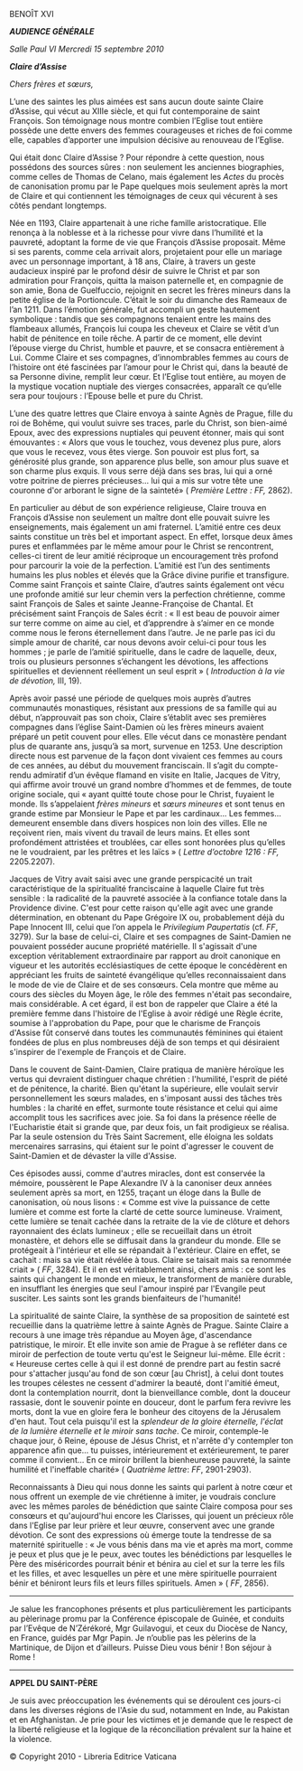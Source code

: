BENOÎT XVI

***AUDIENCE GÉNÉRALE***

*Salle Paul VI* *Mercredi 15* *septembre 2010*

***Claire d’Assise***

*Chers frères et sœurs,*

L’une des saintes les plus aimées est sans aucun doute sainte Claire d’Assise, qui vécut au XIIIe siècle, et qui fut contemporaine de saint François. Son témoignage nous montre combien l’Eglise tout entière possède une dette envers des femmes courageuses et riches de foi comme elle, capables d’apporter une impulsion décisive au renouveau de l’Eglise.

Qui était donc Claire d’Assise ? Pour répondre à cette question, nous possédons des sources sûres : non seulement les anciennes biographies, comme celles de Thomas de Celano, mais également les *Actes* du procès de canonisation promu par le Pape quelques mois seulement après la mort de Claire et qui contiennent les témoignages de ceux qui vécurent à ses côtés pendant longtemps.

Née en 1193, Claire appartenait à une riche famille aristocratique. Elle renonça à la noblesse et à la richesse pour vivre dans l’humilité et la pauvreté, adoptant la forme de vie que François d’Assise proposait. Même si ses parents, comme cela arrivait alors, projetaient pour elle un mariage avec un personnage important, à 18 ans, Claire, à travers un geste audacieux inspiré par le profond désir de suivre le Christ et par son admiration pour François, quitta la maison paternelle et, en compagnie de son amie, Bona de Guelfuccio, rejoignit en secret les frères mineurs dans la petite église de la Portioncule. C’était le soir du dimanche des Rameaux de l’an 1211. Dans l’émotion générale, fut accompli un geste hautement symbolique : tandis que ses compagnons tenaient entre les mains des flambeaux allumés, François lui coupa les cheveux et Claire se vêtit d’un habit de pénitence en toile rêche. A partir de ce moment, elle devint l’épouse vierge du Christ, humble et pauvre, et se consacra entièrement à Lui. Comme Claire et ses compagnes, d’innombrables femmes au cours de l’histoire ont été fascinées par l’amour pour le Christ qui, dans la beauté de sa Personne divine, remplit leur cœur. Et l’Eglise tout entière, au moyen de la mystique vocation nuptiale des vierges consacrées, apparaît ce qu’elle sera pour toujours : l’Epouse belle et pure du Christ.

L’une des quatre lettres que Claire envoya à sainte Agnès de Prague, fille du roi de Bohême, qui voulut suivre ses traces, parle du Christ, son bien-aimé Epoux, avec des expressions nuptiales qui peuvent étonner, mais qui sont émouvantes : « Alors que vous le touchez, vous devenez plus pure, alors que vous le recevez, vous êtes vierge. Son pouvoir est plus fort, sa générosité plus grande, son apparence plus belle, son amour plus suave et son charme plus exquis. Il vous serre déjà dans ses bras, lui qui a orné votre poitrine de pierres précieuses... lui qui a mis sur votre tête une couronne d'or arborant le signe de la sainteté» ( *Première Lettre : FF,* 2862).

En particulier au début de son expérience religieuse, Claire trouva en François d’Assise non seulement un maître dont elle pouvait suivre les enseignements, mais également un ami fraternel. L’amitié entre ces deux saints constitue un très bel et important aspect. En effet, lorsque deux âmes pures et enflammées par le même amour pour le Christ se rencontrent, celles-ci tirent de leur amitié réciproque un encouragement très profond pour parcourir la voie de la perfection. L’amitié est l’un des sentiments humains les plus nobles et élevés que la Grâce divine purifie et transfigure. Comme saint François et sainte Claire, d’autres saints également ont vécu une profonde amitié sur leur chemin vers la perfection chrétienne, comme saint François de Sales et sainte Jeanne-Françoise de Chantal. Et précisément saint François de Sales écrit : « Il est beau de pouvoir aimer sur terre comme on aime au ciel, et d’apprendre à s’aimer en ce monde comme nous le ferons éternellement dans l’autre. Je ne parle pas ici du simple amour de charité, car nous devons avoir celui-ci pour tous les hommes ; je parle de l’amitié spirituelle, dans le cadre de laquelle, deux, trois ou plusieurs personnes s’échangent les dévotions, les affections spirituelles et deviennent réellement un seul esprit » ( *Introduction à la vie de dévotion,* III, 19).

Après avoir passé une période de quelques mois auprès d’autres communautés monastiques, résistant aux pressions de sa famille qui au début, n’approuvait pas son choix, Claire s’établit avec ses premières compagnes dans l’église Saint-Damien où les frères mineurs avaient préparé un petit couvent pour elles. Elle vécut dans ce monastère pendant plus de quarante ans, jusqu’à sa mort, survenue en 1253. Une description directe nous est parvenue de la façon dont vivaient ces femmes au cours de ces années, au début du mouvement franciscain. Il s’agit du compte-rendu admiratif d’un évêque flamand en visite en Italie, Jacques de Vitry, qui affirme avoir trouvé un grand nombre d’hommes et de femmes, de toute origine sociale, qui « ayant quitté toute chose pour le Christ, fuyaient le monde. Ils s’appelaient *frères mineurs* et *sœurs mineures* et sont tenus en grande estime par Monsieur le Pape et par les cardinaux... Les femmes... demeurent ensemble dans divers hospices non loin des villes. Elle ne reçoivent rien, mais vivent du travail de leurs mains. Et elles sont profondément attristées et troublées, car elles sont honorées plus qu’elles ne le voudraient, par les prêtres et les laïcs » ( *Lettre d’octobre 1216 : FF,* 2205.2207).

Jacques de Vitry avait saisi avec une grande perspicacité un trait caractéristique de la spiritualité franciscaine à laquelle Claire fut très sensible : la radicalité de la pauvreté associée à la confiance totale dans la Providence divine. C'est pour cette raison qu'elle agit avec une grande détermination, en obtenant du Pape Grégoire IX ou, probablement déjà du Pape Innocent III, celui que l’on appela le *Privilegium Paupertatis* (cf. *FF*, 3279). Sur la base de celui-ci, Claire et ses compagnes de Saint-Damien ne pouvaient posséder aucune propriété matérielle. Il s'agissait d'une exception véritablement extraordinaire par rapport au droit canonique en vigueur et les autorités ecclésiastiques de cette époque le concédèrent en appréciant les fruits de sainteté évangélique qu’elles reconnaissaient dans le mode de vie de Claire et de ses consœurs. Cela montre que même au cours des siècles du Moyen âge, le rôle des femmes n'était pas secondaire, mais considérable. A cet égard, il est bon de rappeler que Claire a été la première femme dans l'histoire de l'Eglise à avoir rédigé une Règle écrite, soumise à l'approbation du Pape, pour que le charisme de François d'Assise fût conservé dans toutes les communautés féminines qui étaient fondées de plus en plus nombreuses déjà de son temps et qui désiraient s'inspirer de l'exemple de François et de Claire.

Dans le couvent de Saint-Damien, Claire pratiqua de manière héroïque les vertus qui devraient distinguer chaque chrétien : l'humilité, l'esprit de piété et de pénitence, la charité. Bien qu'étant la supérieure, elle voulait servir personnellement les sœurs malades, en s'imposant aussi des tâches très humbles : la charité en effet, surmonte toute résistance et celui qui aime accomplit tous les sacrifices avec joie. Sa foi dans la présence réelle de l'Eucharistie était si grande que, par deux fois, un fait prodigieux se réalisa. Par la seule ostension du Très Saint Sacrement, elle éloigna les soldats mercenaires sarrasins, qui étaient sur le point d'agresser le couvent de Saint-Damien et de dévaster la ville d'Assise.

Ces épisodes aussi, comme d'autres miracles, dont est conservée la mémoire, poussèrent le Pape Alexandre IV à la canoniser deux années seulement après sa mort, en 1255, traçant un éloge dans la Bulle de canonisation, où nous lisons : « Comme est vive la puissance de cette lumière et comme est forte la clarté de cette source lumineuse. Vraiment, cette lumière se tenait cachée dans la retraite de la vie de clôture et dehors rayonnaient des éclats lumineux ; elle se recueillait dans un étroit monastère, et dehors elle se diffusait dans la grandeur du monde. Elle se protégeait à l'intérieur et elle se répandait à l'extérieur. Claire en effet, se cachait : mais sa vie était révélée à tous. Claire se taisait mais sa renommée criait » ( *FF*, 3284). Et il en est véritablement ainsi, chers amis : ce sont les saints qui changent le monde en mieux, le transforment de manière durable, en insufflant les énergies que seul l'amour inspiré par l'Evangile peut susciter. Les saints sont les grands bienfaiteurs de l'humanité!

La spiritualité de sainte Claire, la synthèse de sa proposition de sainteté est recueillie dans la quatrième lettre à sainte Agnès de Prague. Sainte Claire a recours à une image très répandue au Moyen âge, d'ascendance patristique, le miroir. Et elle invite son amie de Prague à se refléter dans ce miroir de perfection de toute vertu qu'est le Seigneur lui-même. Elle écrit : « Heureuse certes celle à qui il est donné de prendre part au festin sacré pour s'attacher jusqu'au fond de son cœur [au Christ], à celui dont toutes les troupes célestes ne cessent d'admirer la beauté, dont l'amitié émeut, dont la contemplation nourrit, dont la bienveillance comble, dont la douceur rassasie, dont le souvenir pointe en douceur, dont le parfum fera revivre les morts, dont la vue en gloire fera le bonheur des citoyens de la Jérusalem d'en haut. Tout cela puisqu'il est la *splendeur de la gloire éternelle, l'éclat de la lumière éternelle et le miroir sans tache*. Ce miroir, contemple-le chaque jour, ô Reine, épouse de Jésus Christ, et n'arrête d'y contempler ton apparence afin que... tu puisses, intérieurement et extérieurement, te parer comme il convient... En ce miroir brillent la bienheureuse pauvreté, la sainte humilité et l'ineffable charité» ( *Quatrième lettre*: *FF*, 2901-2903).

Reconnaissants à Dieu qui nous donne les saints qui parlent à notre cœur et nous offrent un exemple de vie chrétienne à imiter, je voudrais conclure avec les mêmes paroles de bénédiction que sainte Claire composa pour ses consœurs et qu'aujourd'hui encore les Clarisses, qui jouent un précieux rôle dans l'Eglise par leur prière et leur œuvre, conservent avec une grande dévotion. Ce sont des expressions où émerge toute la tendresse de sa maternité spirituelle : « Je vous bénis dans ma vie et après ma mort, comme je peux et plus que je le peux, avec toutes les bénédictions par lesquelles le Père des miséricordes pourrait bénir et bénira au ciel et sur la terre les fils et les filles, et avec lesquelles un père et une mère spirituelle pourraient bénir et béniront leurs fils et leurs filles spirituels. Amen » ( *FF*, 2856).

* * *

Je salue les francophones présents et plus particulièrement les participants au pèlerinage promu par la Conférence épiscopale de Guinée, et conduits par l’Evêque de N’Zérékoré, Mgr Guilavogui, et ceux du Diocèse de Nancy, en France, guidés par Mgr Papin. Je n’oublie pas les pèlerins de la Martinique, de Dijon et d’ailleurs. Puisse Dieu vous bénir ! Bon séjour à Rome !

* * *

**APPEL DU SAINT-PÈRE**

Je suis avec préoccupation les événements qui se déroulent ces jours-ci dans les diverses régions de l'Asie du sud, notamment en Inde, au Pakistan et en Afghanistan. Je prie pour les victimes et je demande que le respect de la liberté religieuse et la logique de la réconciliation prévalent sur la haine et la violence.

© Copyright 2010 - Libreria Editrice Vaticana